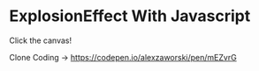 # ExplosionEffect With Javascript
Click the canvas!

Clone Coding -> https://codepen.io/alexzaworski/pen/mEZvrG
